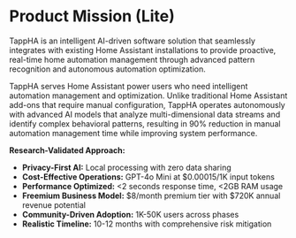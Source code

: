 # Product Mission (Lite)

TappHA is an intelligent AI-driven software solution that seamlessly integrates with existing Home Assistant installations to provide proactive, real-time home automation management through advanced pattern recognition and autonomous automation optimization.

TappHA serves Home Assistant power users who need intelligent automation management and optimization. Unlike traditional Home Assistant add-ons that require manual configuration, TappHA operates autonomously with advanced AI models that analyze multi-dimensional data streams and identify complex behavioral patterns, resulting in 90% reduction in manual automation management time while improving system performance.

**Research-Validated Approach:**
- **Privacy-First AI:** Local processing with zero data sharing
- **Cost-Effective Operations:** GPT-4o Mini at $0.00015/1K input tokens
- **Performance Optimized:** <2 seconds response time, <2GB RAM usage
- **Freemium Business Model:** $8/month premium tier with $720K annual revenue potential
- **Community-Driven Adoption:** 1K-50K users across phases
- **Realistic Timeline:** 10-12 months with comprehensive risk mitigation 